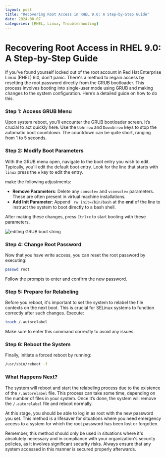 ```yaml
---
layout: post
title: "Recovering Root Access in RHEL 9.0: A Step-by-Step Guide"
date: 2024-08-07
categories: [RHEL, Linux, Troubleshooting]
---
```


# Recovering Root Access in RHEL 9.0: A Step-by-Step Guide

If you've found yourself locked out of the root account in Red Hat Enterprise Linux (RHEL) 9.0, don't panic. There's a method to regain access by resetting the root password directly from the GRUB bootloader. This process involves booting into single-user mode using GRUB and making changes to the system configuration. Here’s a detailed guide on how to do this.

### Step 1: Access GRUB Menu
Upon system reboot, you'll encounter the GRUB bootloader screen. It’s crucial to act quickly here. Use the `UpArrow` and `DownArrow` keys to stop the automatic boot countdown. The countdown can be quite short, ranging from 1 to 5 seconds.

### Step 2: Modify Boot Parameters
With the GRUB menu open, navigate to the boot entry you wish to edit. Typically, you'll edit the default boot entry. Look for the line that starts with `linux` press the `e` key to edit the entry.

   make the following adjustments:
- **Remove Parameters**: Delete any `console=` and `vconsole=` parameters. These are often present in virtual machine installations.
- **Add Init Parameter**: Append ` rw init=/bin/bash` at the **end** of the line to instruct the system to boot directly to a bash shell.

After making these changes, press `Ctrl+x` to start booting with these parameters.

![editing GRUB boot string](/assets/img/gifs/grub_Edit.gif)


### Step 4: Change Root Password
Now that you have write access, you can reset the root password by executing:
```bash
passwd root
```
Follow the prompts to enter and confirm the new password.

### Step 5: Prepare for Relabeling
Before you reboot, it's important to set the system to relabel the file contexts on the next boot. This is crucial for SELinux systems to function correctly after such changes. Execute:
```bash
touch /.autorelabel
```
Make sure to enter this command correctly to avoid any issues.

### Step 6: Reboot the System
Finally, initiate a forced reboot by running:
```bash
/usr/sbin/reboot -f
```

### What Happens Next?
The system will reboot and start the relabeling process due to the existence of the `/.autorelabel` file. This process can take some time, depending on the number of files in your system. Once it’s done, the system will remove the `/.autorelabel` file and reboot normally.

At this stage, you should be able to log in as root with the new password you set. This method is a lifesaver for situations where you need emergency access to a system for which the root password has been lost or forgotten.

Remember, this method should only be used in situations where it's absolutely necessary and in compliance with your organization's security policies, as it involves significant security risks. Always ensure that any system accessed in this manner is secured properly afterwards.
